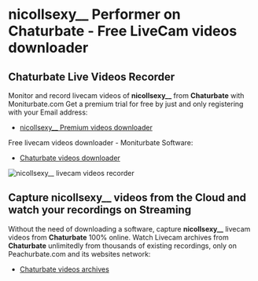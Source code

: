 # nicollsexy__ Performer on Chaturbate - Free LiveCam videos downloader

## Chaturbate Live Videos Recorder

Monitor and record livecam videos of **nicollsexy__** from **Chaturbate** with Moniturbate.com
Get a premium trial for free by just and only registering with your Email address:
* [nicollsexy__ Premium videos downloader](https://moniturbate.com/request-demo-licence-key.html)

Free livecam videos downloader - Moniturbate Software:
* [Chaturbate videos downloader](https://moniturbate.com/moniturbate-download-software.html)

![nicollsexy__ livecam videos recorder](https://peachurnet.com/templates/moniturbate-software.png)


## Capture nicollsexy__ videos from the Cloud and watch your recordings on Streaming

Without the need of downloading a software, capture **nicollsexy__** livecam videos from **Chaturbate** 100% online.
Watch Livecam archives from **Chaturbate** unlimitedly from thousands of existing recordings, only on Peachurbate.com and its websites network:
* [Chaturbate videos archives](https://peachurnet.com/)